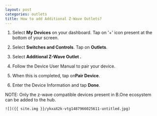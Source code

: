 ```yaml
---
layout: post
categories: outlets
title: How to add Additional Z-Wave Outlets?
---
```


1. Select **My Devices** on your dashboard. Tap on &#39;+&#39; icon present at the bottom of your screen.

2. Select **Switches and Controls**. Tap on **Outlets**.

3. Select **Additional Z-Wave Outlet .**

4. Follow the Device User Manual to pair your device.

5. When this is completed, tap on**Pair Device**.

6. Enter the Device Information and tap **Done**.

NOTE: Only the z-wave compatible devices present in B.One ecosystem can be added to the hub.

    ![]({{ site.img }}/ykxaX2k-vtg1487966025611-untitled.jpg)